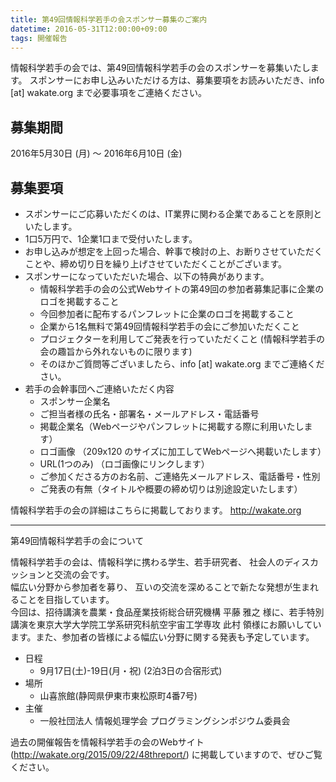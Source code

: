```yaml
---
title: 第49回情報科学若手の会スポンサー募集のご案内
datetime: 2016-05-31T12:00:00+09:00
tags: 開催報告
---
```


情報科学若手の会では、第49回情報科学若手の会のスポンサーを募集いたします。
スポンサーにお申し込みいただける方は、募集要項をお読みいただき、info [at] wakate.org まで必要事項をご連絡ください。

## 募集期間
2016年5月30日 (月) 〜 2016年6月10日 (金)

## 募集要項

* スポンサーにご応募いただくのは、IT業界に関わる企業であることを原則といたします。
* 1口5万円で、1企業1口まで受付いたします。
* お申し込みが想定を上回った場合、幹事で検討の上、お断りさせていただくことや、締め切り日を繰り上げさせていただくことがございます。
* スポンサーになっていただいた場合、以下の特典があります。
  * 情報科学若手の会の公式Webサイトの第49回の参加者募集記事に企業のロゴを掲載すること
  * 今回参加者に配布するパンフレットに企業のロゴを掲載すること
  * 企業から1名無料で第49回情報科学若手の会にご参加いただくこと
  * プロジェクターを利用してご発表を行っていただくこと (情報科学若手の会の趣旨から外れないものに限ります)
  * そのほかご質問等ございましたら、info [at] wakate.org までご連絡ください。
* 若手の会幹事団へご連絡いただく内容
  * スポンサー企業名
  * ご担当者様の氏名・部署名・メールアドレス・電話番号
  * 掲載企業名（Webページやパンフレットに掲載する際に利用いたします）
  * ロゴ画像 （209x120 のサイズに加工してWebページへ掲載いたします）
  * URL(1つのみ) （ロゴ画像にリンクします）
  * ご参加くださる方のお名前、ご連絡先メールアドレス、電話番号・性別
  * ご発表の有無（タイトルや概要の締め切りは別途設定いたします）

情報科学若手の会の詳細はこちらに掲載しております。
http://wakate.org

-----

第49回情報科学若手の会について

情報科学若手の会は、情報科学に携わる学生、若手研究者、 社会人のディスカッションと交流の会です。  
幅広い分野から参加者を募り、 互いの交流を深めることで新たな発想が生まれることを目指しています。  
今回は、招待講演を農業・食品産業技術総合研究機構 平藤 雅之 様に、若手特別講演を東京大学大学院工学系研究科航空宇宙工学専攻 此村 領様にお願いしています。また、参加者の皆様による幅広い分野に関する発表も予定しています。

* 日程
  * 9月17日(土)-19日(月・祝) (2泊3日の合宿形式)
* 場所
  * 山喜旅館(静岡県伊東市東松原町4番7号)
* 主催
  * 一般社団法人 情報処理学会 プログラミングシンポジウム委員会

過去の開催報告を情報科学若手の会のWebサイト (http://wakate.org/2015/09/22/48threport/) に掲載していますので、ぜひご覧ください。
